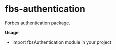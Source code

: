 fbs-authentication
==============

Forbes authentication package.

**Usage**

- Import fbsAuthentication module in your project
